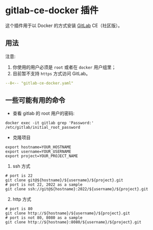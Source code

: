 # gitlab-ce-docker 插件

这个插件用于以 Docker 的方式安装 [GitLab](https://about.gitlab.com/) CE（社区版）。

## 用法

注意: 
1. 你使用的用户必须是 `root` 或者在 `docker` 用户组里；
2. 目前暂不支持 `https` 方式访问 GitLab。

```yaml
--8<-- "gitlab-ce-docker.yaml"
```

## 一些可能有用的命令

- 查看 gitlab 的 root 用户的密码:

```shell
docker exec -it gitlab grep 'Password:' /etc/gitlab/initial_root_password
```

- 克隆项目

```shell
export hostname=YOUR_HOSTNAME
export username=YOUR_USERNAME
export project=YOUR_PROJECT_NAME
```

1. ssh 方式

```shell
# port is 22
git clone git@${hostname}/${username}/${project}.git
# port is not 22, 2022 as a sample
git clone ssh://git@${hostname}:2022/${username}/${project}.git
```

2. http 方式

```shell
# port is 80
git clone http://${hostname}/${username}/${project}.git
# port is not 80, 8080 as a sample
git clone http://${hostname}:8080/${username}/${project}.git
```
